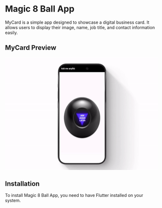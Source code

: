 
# Magic 8 Ball App

MyCard is a simple app designed to showcase a digital business card. It allows users to display their image, name, job title, and contact information easily.

## MyCard Preview

![Magic 8 Ball App](magic_8_ball_gif.gif)





## Installation

To install Magic 8 Ball App, you need to have Flutter installed on your system.

